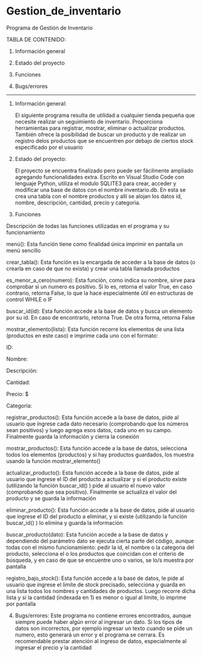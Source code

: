# Gestion_de_inventario

Programa de Gestión de Inventario


TABLA DE CONTENIDO:

1. Información general

2. Estado del proyecto

3. Funciones

4. Bugs/errores

-----------------------------------------------------------------------------------------------------------------------------------------------------------------------

1. Información general:

    El siguiente programa resulta de utilidad a cualquier tienda pequeña que necesite realizar un seguimiento de inventario. Proporciona herramientas para registrar, mostrar, eliminar o actualizar productos. También ofrece la posibilidad de buscar un producto y de realizar un registro delos productos que se encuentren por debajo de ciertos stock especificado por el usuario

2. Estado del proyecto:

    El proyecto se encuentra finalizado pero puede ser fácilmente ampliado agregando funcionalidades extra. Escrito en Visual Studio Code con lenguaje Python, utiliza el modulo SQLITE3 para crear, acceder y modificar una base de datos con el nombre inventario.db. En esta se crea una tabla con el nombre productos y allí se alojan los datos id, nombre, descripción, cantidad, precio y categoria. 

3. Funciones

Descripción de todas las funciones utilizadas en el programa y su funcionamiento

menú(): Esta función tiene como finalidad única imprimir en pantalla un menú sencillo

crear_tabla(): Esta función es la encargada de acceder a la base de datos (o crearla en caso de que no exista) y crear una tabla llamada productos

es_menor_a_cero(numero): Esta función, como indica su nombre, sirve para comprobar si un numero es positivo. Si lo es, retorna el valor True, en caso contrario, retorna False, lo que la hace especialmente útil en estructuras de control WHILE o IF

buscar_id(id): Esta función accede a la base de datos y busca un elemento por su id. En caso de encontrarlo, retorna True. De otra forma, retorna False

mostrar_elemento(lista): Esta función recorre los elementos de una lista (productos en este caso) e imprime cada uno con el formato:

ID:

Nombre:

Descripción:

Cantidad:

Precio: $

Categoría:

registrar_productos(): Esta función accede a la base de datos, pide al usuario que ingrese cada dato necesario (comprobando que los números sean positivos) y luego agrega esos datos, cada uno en su campo. Finalmente guarda la información y cierra la conexión

mostrar_productos(): Esta función accede a la base de datos, selecciona todos los elementos (productos) y si hay productos guardados, los muestra usando la función mostrar_elemento()

actualizar_producto(): Esta función accede a la base de datos, pide al usuario que ingrese el ID del producto a actualizar y si el producto existe (utilizando la función buscar_id() ) pide al usuario el nuevo valor (comprobando que sea positivo). Finalmente se actualiza el valor del producto y se guarda la información

eliminar_producto(): Esta función accede a la base de datos, pide al usuario que ingrese el ID del producto a eliminar, y si existe (utilizando la función buscar_id() ) lo elimina y guarda la información

buscar_producto(dato): Esta función accede a la base de datos y dependiendo del parámetro dato se ejecuta cierta parte del código, aunque todas con el mismo funcionamiento: pedir la id, el nombre o la categoria del producto, selecciona el o los productos que coincidan con el criterio de búsqueda, y en caso de que se encuentre uno o varios, se lo/s muestra por pantalla

registro_bajo_stock(): Esta función accede a la base de datos, le pide al usuario que ingrese el limite de stock precisado, selecciona y guarda en una lista todos los nombres y cantidades de productos. Luego recorre dicha lista y si la cantidad (indexada en 1) es menor o igual al limite, lo imprime por pantalla

4. Bugs/errores:
    Este programa no contiene errores encontrados, aunque siempre puede haber algún error al ingresar un dato. Si los tipos de datos son incorrectos, por ejemplo ingresar un texto cuando se pide un numero, esto generará un error y el programa se cerrara. Es recomendable prestar atención al ingreso de datos, especialmente al ingresar el precio y la cantidad
